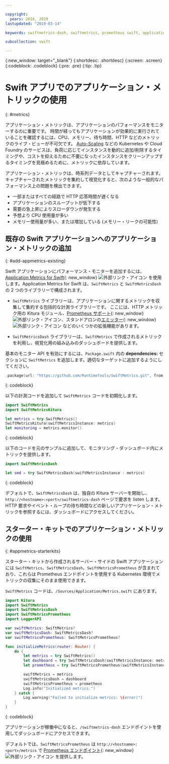 ```yaml
---

copyright:
  years: 2018, 2019
lastupdated: "2019-03-14"

keywords: swiftmetrics-dash, swiftmetrics, prometheus swift, application metrics swift, swift performance, slow swift, swift dashboard, metris swift

subcollection: swift

---
```


{:new_window: target="_blank"}
{:shortdesc: .shortdesc}
{:screen: .screen}
{:codeblock: .codeblock}
{:pre: .pre}
{:tip: .tip}

# Swift アプリでのアプリケーション・メトリックの使用
{: #metrics}

アプリケーション・メトリックは、アプリケーションのパフォーマンスをモニターするのに重要です。 時間が経ってもアプリケーションが効果的に実行されていることを確認するには、CPU、メモリー、待ち時間、HTTP などのメトリックのライブ・ビューが不可欠です。 [Auto-Scaling](/docs/services/Auto-Scaling?topic=services/Auto-Scaling-get-started#get-started) などの Kubernetes や Cloud Foundry のサービスは、負荷に応じてインスタンスを動的に追加/削除するタイミングや、コストを抑えるために不要になったインスタンスをクリーンアップするタイミングを見極めるために、メトリックに依存しています。

アプリケーション・メトリックは、時系列データとしてキャプチャーされます。 キャプチャーされたメトリックを集約して視覚化すると、次のような一般的なパフォーマンス上の問題を検出できます。

* 一部またはすべての経路で HTTP 応答時間が遅くなる
* アプリケーションのスループットが低下する
* 需要の急上昇によりスローダウンが発生する
* 予想より CPU 使用量が多い
* メモリー使用量が多い、または増加している (メモリー・リークの可能性)

## 既存の Swift アプリケーションへのアプリケーション・メトリックの追加
{: #add-appmetrics-existing}

Swift アプリケーションにパフォーマンス・モニターを追加するには、[Application Metrics for Swift](https://developer.ibm.com/swift/monitoring-diagnostics/application-metrics-for-swift/){: new_window} ![外部リンク・アイコン](../../icons/launch-glyph.svg "外部リンク・アイコン") を使用します。Application Metrics for Swift は、`SwiftMetrics` と `SwiftMetricsDash` の 2 つのライブラリーで構成されます。

* `SwiftMetrics` ライブラリーは、アプリケーションに関するメトリックを収集して集約する包括的な計測ライブラリーです。 ここには、HTTP メトリック用の Kitura モジュール、[Prometheus サポート](https://github.com/RuntimeTools/SwiftMetrics#prometheus-support){: new_window} ![外部リンク・アイコン](../../icons/launch-glyph.svg "外部リンク・アイコン")、スタンドアロンの[エミッター](https://github.com/RuntimeTools/SwiftMetrics#application-metrics-for-swift-agent){: new_window} ![外部リンク・アイコン](../../icons/launch-glyph.svg "外部リンク・アイコン") などのいくつかの拡張機能があります。

* `SwiftMetricsDash` ライブラリーは、`SwiftMetrics` で作成されるメトリックを利用し、視覚化用の組み込みのダッシュボードを提供します。

基本のモニター API を有効にするには、`Package.swift` 内の **dependencies:** セクションに `SwiftMetrics` を追加します。適切なターゲットに追加するようにしてください。
```swift
.package(url: "https://github.com/RuntimeTools/SwiftMetrics.git", from: "2.4.0")
```
{: codeblock}

以下の計測コードを追加して `SwiftMetrics` コードを初期化します。
```swift
import SwiftMetrics
import SwiftMetricsKitura

let metrics = try SwiftMetrics()
SwiftMetricsKitura(swiftMetricsInstance: metrics)
let monitoring = metrics.monitor()
```
{: codeblock}

以下のコードを元のサンプルに追加して、モニタリング・ダッシュボード内にメトリックを提供します。
```swift
import SwiftMetricsDash

let smd = try SwiftMetricsDash(swiftMetricsInstance : metrics)
```  
{: codeblock}

デフォルトで、`SwiftMetricsDash` は、独自の Kitura サーバーを開始し、`http://<hostname>:<port>/swiftmetrics-dash` ページで要求を listen します。 HTTP 要求やイベント・ループの待ち時間などの新しいアプリケーション・メトリックを参照するには、ダッシュボードにアクセスしてください。

## スターター・キットでのアプリケーション・メトリックの使用
{: #appmetrics-starterkits}

スターター・キットから作成されるサーバー・サイドの Swift アプリケーションには `SwiftMetrics`、`SwiftMetricsDash`、`SwiftMetricsPrometheus` が含まれており、これらは Prometheus エンドポイントを使用する Kubernetes 環境でメトリックの収集にそのまま使用できます。

`SwiftMetrics` コードは、`/Sources/Application/Metrics.swift` にあります。
```swift
import Kitura
import SwiftMetrics
import SwiftMetricsDash
import SwiftMetricsPrometheus
import LoggerAPI

var swiftMetrics: SwiftMetrics?
var swiftMetricsDash: SwiftMetricsDash?
var swiftMetricsPrometheus: SwiftMetricsPrometheus?

func initializeMetrics(router: Router) {
    do {
        let metrics = try SwiftMetrics()
        let dashboard = try SwiftMetricsDash(swiftMetricsInstance: metrics, endpoint: router)
        let prometheus = try SwiftMetricsPrometheus(swiftMetricsInstance: metrics, endpoint: router)

        swiftMetrics = metrics
        swiftMetricsDash = dashboard
        swiftMetricsPrometheus = prometheus
        Log.info("Initialized metrics.")
    } catch {
        Log.warning("Failed to initialize metrics: \(error)")
    }
}
```
{: codeblock}

アプリケーションが稼働中になると、`/swiftmetrics-dash` エンドポイントを使用してダッシュボードにアクセスできます。

デフォルトでは、`SwiftMetricsPrometheus` は `http://<hostname>:<port>/metrics` で [Prometheus エンドポイント](https://prometheus.io/){: new_window} ![外部リンク・アイコン](../../icons/launch-glyph.svg "外部リンク・アイコン") を提供します。
